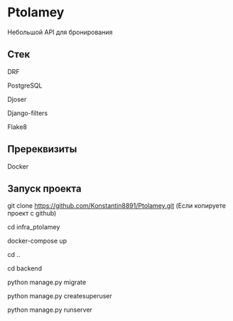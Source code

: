 # Ptolamey

Небольшой API для бронирования

## Стек

DRF

PostgreSQL

Djoser

Django-filters

Flake8

## Пререквизиты

Docker

## Запуск проекта

git clone https://github.com/Konstantin8891/Ptolamey.git (Если копируете проект с github)

cd infra_ptolamey

docker-compose up

cd ..

cd backend

python manage.py migrate

python manage.py createsuperuser

python manage.py runserver
